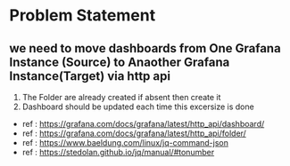 # Problem Statement 
## we need to move dashboards from One Grafana Instance (Source) to Anaother Grafana Instance(Target) via http api 
1. The Folder are already created if absent then create it 
2. Dashboard should be updated each time this excersize is done 

- ref : https://grafana.com/docs/grafana/latest/http_api/dashboard/
- ref : https://grafana.com/docs/grafana/latest/http_api/folder/
- ref : https://www.baeldung.com/linux/jq-command-json
- ref : https://stedolan.github.io/jq/manual/#tonumber


